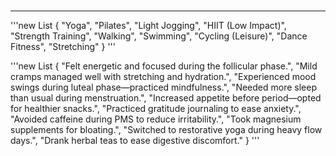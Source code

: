 ### 
____________________________________________________________________
'''new List<preferredWorkoutTypes>
{
    "Yoga",
    "Pilates",
    "Light Jogging",
    "HIIT (Low Impact)",
    "Strength Training",
    "Walking",
    "Swimming",
    "Cycling (Leisure)",
    "Dance Fitness",
    "Stretching"
}
'''

'''new List<lifeStyleNotes>
{
    "Felt energetic and focused during the follicular phase.",
    "Mild cramps managed well with stretching and hydration.",
    "Experienced mood swings during luteal phase—practiced mindfulness.",
    "Needed more sleep than usual during menstruation.",
    "Increased appetite before period—opted for healthier snacks.",
    "Practiced gratitude journaling to ease anxiety.",
    "Avoided caffeine during PMS to reduce irritability.",
    "Took magnesium supplements for bloating.",
    "Switched to restorative yoga during heavy flow days.",
    "Drank herbal teas to ease digestive discomfort."
}
'''
